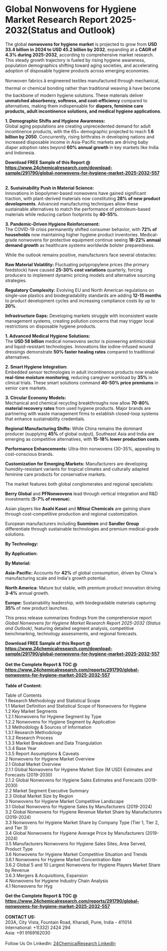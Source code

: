 <h1>Global Nonwovens for Hygiene Market Research Report 2025-2032(Status and Outlook)</h1><p>The global <strong>nonwovens for hygiene market</strong> is projected to grow from <strong>USD 33.4 billion in 2024 to USD 45.2 billion by 2032</strong>, expanding at a <strong>CAGR of 4.3% during 2025-2032</strong>, according to comprehensive market research. This steady growth trajectory is fueled by rising hygiene awareness, population demographics shifting toward aging societies, and accelerating adoption of disposable hygiene products across emerging economies.</p><p>Nonwoven fabrics â engineered textiles manufactured through mechanical, thermal or chemical bonding rather than traditional weaving â have become the backbone of modern hygiene solutions. These materials deliver <strong>unmatched absorbency, softness, and cost-efficiency</strong> compared to alternatives, making them indispensable for <strong>diapers, feminine care products, adult incontinence solutions, and medical hygiene applications</strong>.</p><p><strong>1. Demographic Shifts and Hygiene Awareness:</strong><br>
Global aging populations are creating unprecedented demand for adult incontinence products, with the 65+ demographic projected to reach <strong>1.6 billion by 2050</strong>. Concurrently, rising birthrates in developing nations and increased disposable income in Asia-Pacific markets are driving baby diaper adoption rates beyond <strong>60% annual growth</strong> in key markets like India and Indonesia.</p><div><b>Download FREE Sample of this Report @ 
            <a href="https://www.24chemicalresearch.com/download-sample/291790/global-nonwovens-for-hygiene-market-2025-2032-557">
            https://www.24chemicalresearch.com/download-sample/291790/global-nonwovens-for-hygiene-market-2025-2032-557</a></b></div><br><p><strong>2. Sustainability Push in Material Science:</strong><br>
Innovations in biopolymer-based nonwovens have gained significant traction, with plant-derived materials now constituting <strong>28% of new product developments</strong>. Advanced manufacturing techniques allow these sustainable alternatives to match the performance of petroleum-based materials while reducing carbon footprints by <strong>40-55%</strong>.</p><p><strong>3. Pandemic-Driven Hygiene Reinforcement:</strong><br>
The COVID-19 crisis permanently shifted consumer behavior, with <strong>72% of households</strong> now maintaining higher hygiene product inventories. Medical-grade nonwovens for protective equipment continue seeing <strong>18-22% annual demand growth</strong> as healthcare systems worldwide bolster preparedness.</p><p>While the outlook remains positive, manufacturers face several obstacles:</p><p><strong>Raw Material Volatility:</strong> Fluctuating polypropylene prices (the primary feedstock) have caused <strong>25-30% cost variations</strong> quarterly, forcing producers to implement dynamic pricing models and alternative sourcing strategies.</p><p><strong>Regulatory Complexity:</strong> Evolving EU and North American regulations on single-use plastics and biodegradability standards are adding <strong>12-15 months</strong> to product development cycles and increasing compliance costs by up to <strong>20%</strong>.</p><p><strong>Infrastructure Gaps:</strong> Developing markets struggle with inconsistent waste management systems, creating pollution concerns that may trigger local restrictions on disposable hygiene products.</p><p><strong>1. Advanced Medical Hygiene Solutions:</strong><br>
The <strong>USD 58 billion</strong> medical nonwovens sector is pioneering antimicrobial and liquid-resistant technologies. Innovations like iodine-infused wound dressings demonstrate <strong>50% faster healing rates</strong> compared to traditional alternatives.</p><p><strong>2. Smart Hygiene Integration:</strong><br>
Embedded sensor technologies in adult incontinence products now enable <strong>real-time moisture monitoring</strong>, reducing caregiver workload by <strong>35%</strong> in clinical trials. These smart solutions command <strong>40-50% price premiums</strong> in senior care markets.</p><p><strong>3. Circular Economy Models:</strong><br>
Mechanical and chemical recycling breakthroughs now allow <strong>70-80% material recovery rates</strong> from used hygiene products. Major brands are partnering with waste management firms to establish closed-loop systems that enhance sustainability credentials.</p><p><strong>Regional Manufacturing Shifts:</strong> While China remains the dominant producer (supplying <strong>45%</strong> of global output), Southeast Asia and India are emerging as competitive alternatives, with <strong>15-18% lower production costs</strong>.</p><p><strong>Performance Enhancements:</strong> Ultra-thin nonwovens (30-35%, appealing to cost-conscious brands.</p><p><strong>Customization for Emerging Markets:</strong> Manufacturers are developing humidity-resistant variants for tropical climates and culturally adapted feminine care products for conservative markets.</p><p>The market features both global conglomerates and regional specialists:</p><p><strong>Berry Global</strong> and <strong>PFNonwovens</strong> lead through vertical integration and R&amp;D investments (<strong>5-7% of revenue</strong>).</p><p>Asian players like <strong>Asahi Kasei</strong> and <strong>Mitsui Chemicals</strong> are gaining share through cost-competitive production and regional customization.</p><p>European manufacturers including <strong>Suominen</strong> and <strong>Sandler Group</strong> differentiate through sustainable technologies and premium medical-grade solutions.</p><p><strong>By Technology:</strong></p><p><strong>By Application:</strong></p><p><strong>By Material:</strong></p><p><strong>Asia-Pacific:</strong> Accounts for <strong>42%</strong> of global consumption, driven by China's manufacturing scale and India's growth potential.</p><p><strong>North America:</strong> Mature but stable, with premium product innovation driving <strong>3-4%</strong> annual growth.</p><p><strong>Europe:</strong> Sustainability leadership, with biodegradable materials capturing <strong>35%</strong> of new product launches.</p><p>This press release summarizes findings from the comprehensive report <em>Global Nonwovens for Hygiene Market Research Report 2025-2032 (Status and Outlook)</em>, featuring detailed segment analysis, competitive benchmarking, technology assessments, and regional forecasts.</p><div><b>Download FREE Sample of this Report @ 
            <a href="https://www.24chemicalresearch.com/download-sample/291790/global-nonwovens-for-hygiene-market-2025-2032-557">
            https://www.24chemicalresearch.com/download-sample/291790/global-nonwovens-for-hygiene-market-2025-2032-557</a></b></div><br><div><b>Get the Complete Report & TOC @ 
            <a href="https://www.24chemicalresearch.com/reports/291790/global-nonwovens-for-hygiene-market-2025-2032-557">
            https://www.24chemicalresearch.com/reports/291790/global-nonwovens-for-hygiene-market-2025-2032-557</a></b></div><br>
            <b>Table of Content:</b><p>Table of Contents<br />
1 Research Methodology and Statistical Scope<br />
1.1 Market Definition and Statistical Scope of Nonwovens for Hygiene<br />
1.2 Key Market Segments<br />
1.2.1 Nonwovens for Hygiene Segment by Type<br />
1.2.2 Nonwovens for Hygiene Segment by Application<br />
1.3 Methodology & Sources of Information<br />
1.3.1 Research Methodology<br />
1.3.2 Research Process<br />
1.3.3 Market Breakdown and Data Triangulation<br />
1.3.4 Base Year<br />
1.3.5 Report Assumptions & Caveats<br />
2 Nonwovens for Hygiene Market Overview<br />
2.1 Global Market Overview<br />
2.1.1 Global Nonwovens for Hygiene Market Size (M USD) Estimates and Forecasts (2019-2030)<br />
2.1.2 Global Nonwovens for Hygiene Sales Estimates and Forecasts (2019-2030)<br />
2.2 Market Segment Executive Summary<br />
2.3 Global Market Size by Region<br />
3 Nonwovens for Hygiene Market Competitive Landscape<br />
3.1 Global Nonwovens for Hygiene Sales by Manufacturers (2019-2024)<br />
3.2 Global Nonwovens for Hygiene Revenue Market Share by Manufacturers (2019-2024)<br />
3.3 Nonwovens for Hygiene Market Share by Company Type (Tier 1, Tier 2, and Tier 3)<br />
3.4 Global Nonwovens for Hygiene Average Price by Manufacturers (2019-2024)<br />
3.5 Manufacturers Nonwovens for Hygiene Sales Sites, Area Served, Product Type<br />
3.6 Nonwovens for Hygiene Market Competitive Situation and Trends<br />
3.6.1 Nonwovens for Hygiene Market Concentration Rate<br />
3.6.2 Global 5 and 10 Largest Nonwovens for Hygiene Players Market Share by Revenue<br />
3.6.3 Mergers & Acquisitions, Expansion<br />
4 Nonwovens for Hygiene Industry Chain Analysis<br />
4.1 Nonwovens for Hyg</p><div><b>Get the Complete Report & TOC @ 
            <a href="https://www.24chemicalresearch.com/reports/291790/global-nonwovens-for-hygiene-market-2025-2032-557">
            https://www.24chemicalresearch.com/reports/291790/global-nonwovens-for-hygiene-market-2025-2032-557</a></b></div><br><b>CONTACT US:</b><br>
            203A, City Vista, Fountain Road, Kharadi, Pune, India - 411014<br>
            International: +1(332) 2424 294<br>
            Asia: +91 9169162030 <br><br>
            Follow Us On LinkedIn: <a href="https://www.linkedin.com/company/24chemicalresearch/">24ChemicalResearch LinkedIn</a>
